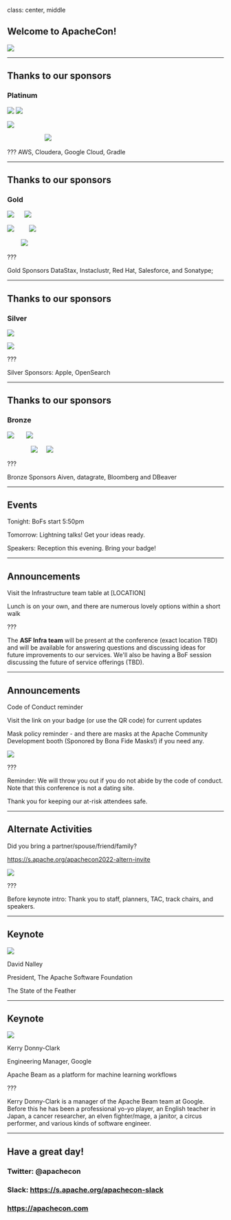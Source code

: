 class: center, middle
## Welcome to ApacheCon!

![](images/banner.png)

---
## Thanks to our sponsors
### Platinum

![](images/aws.png) ![](images/cloudera.png)

![](images/google.png)

&nbsp; &nbsp; &nbsp; &nbsp; &nbsp; &nbsp; &nbsp; &nbsp; &nbsp; &nbsp; &nbsp; ![](images/gradle.png)

???
AWS, Cloudera, Google Cloud, Gradle

---
## Thanks to our sponsors
### Gold

![](images/datastax.png)  &nbsp; &nbsp; &nbsp;![](images/instaclustr.png)

![](images/redhat.png)  &nbsp; &nbsp; &nbsp; &nbsp;   ![](images/salesforce.png)

&nbsp; &nbsp; &nbsp; &nbsp; ![](images/sonatype.png)

???

Gold Sponsors DataStax, Instaclustr, Red Hat, Salesforce, and Sonatype;

---
## Thanks to our sponsors
### Silver

![](images/apple.png) 

![](images/opensearch.png)

???

Silver Sponsors: Apple, OpenSearch

---
## Thanks to our sponsors
### Bronze

![](images/aiven.png) &nbsp; &nbsp; &nbsp; ![](images/datagrate.png)

&nbsp; &nbsp; &nbsp; &nbsp; &nbsp; &nbsp; &nbsp; ![](images/dbeaver.png) &nbsp; &nbsp; ![](images/bloomberg.png)

???

Bronze Sponsors Aiven, datagrate, Bloomberg and DBeaver

---
## Events

Tonight: BoFs start 5:50pm

Tomorrow: Lightning talks! Get your ideas ready.

Speakers: Reception this evening. Bring your badge!

---
## Announcements

Visit the Infrastructure team table at [LOCATION]

Lunch is on your own, and there are numerous lovely options within a short walk

???

The **ASF Infra team** will be present at the conference (exact location TBD) and will be available for answering questions and discussing ideas for future improvements to our services. We'll also be having a BoF session discussing the future of service offerings (TBD).

---
## Announcements

Code of Conduct reminder

Visit the link on your badge (or use the QR code) for current updates

Mask policy reminder - and there are masks at the Apache Community Development booth (Sponored by Bona Fide Masks!) if you need any.

![](images/bonafide.jpg)

???

Reminder: We will throw you out if you do not abide by the code of
conduct. Note that this conference is not a dating site.

Thank you for keeping our at-risk attendees safe.

---
## Alternate Activities

Did you bring a partner/spouse/friend/family?

https://s.apache.org/apachecon2022-altern-invite

![](images/alternateqr.png)

???

Before keynote intro: Thank you to staff, planners, TAC, track chairs, and
speakers.


---
## Keynote

![](images/feather_sm.png)

David Nalley

President, The Apache Software Foundation

The State of the Feather

---
## Keynote

![](images/google.png)

Kerry Donny-Clark

Engineering Manager, Google

Apache Beam as a platform for machine learning workflows

???

Kerry Donny-Clark is a manager of the Apache Beam team at Google. Before this he has been a professional yo-yo player, an English teacher in Japan, a cancer researcher, an elven fighter/mage, a janitor, a circus performer, and various kinds of software engineer.

---
## Have a great day!

### Twitter: @apachecon

### Slack: https://s.apache.org/apachecon-slack

### https://apachecon.com

